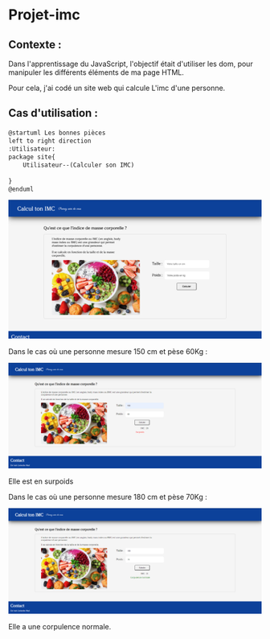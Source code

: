 # Projet-imc

## Contexte :

Dans l'apprentissage du JavaScript, l'objectif était d'utiliser les dom, pour manipuler les différents éléments de ma page HTML.

Pour cela, j'ai codé un site web qui calcule L'imc d'une personne.

## Cas d'utilisation :

```plantuml
@startuml Les bonnes pièces
left to right direction
:Utilisateur:
package site{
    Utilisateur--(Calculer son IMC)
    
}
@enduml
```

![CalcultonImc.png](Image/CalcultonImc.png)

Dans le cas où une personne mesure 150 cm et pèse 60Kg :

![test.PNG](Image/f1.PNG)

Elle est en surpoids

Dans le cas où une personne mesure 180 cm et pèse 70Kg :

![test.PNG](Image/f2.PNG)

Elle a une corpulence normale.